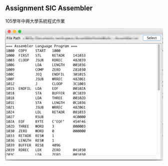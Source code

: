 ## Assignment SIC Assembler

105學年中興大學系統程式作業

![image](https://github.com/WillyWu0201/AssemblerHomeWork/blob/master/screenshot.jpg)

